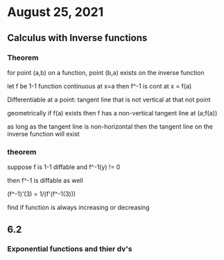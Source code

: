 # August 25, 2021

## Calculus with Inverse functions

### Theorem

for point (a,b) on a function, point (b,a) exists on the inverse function

let f be 1-1 function
continuous at x=a
then f^-1 is cont at x = f(a)

Differentiable at a point: tangent line that is not vertical at that not point

geometrically if f(a) exists then f has a non-vertical tangent line at (a;f(a))

as long as the tangent line is non-horizontal then the tangent line on the inverse function will exist

### theorem

suppose f is 1-1 diffable and f^-1(y) != 0

then f^-1 is diffable as well

(f^-1)'(3) = 1/(f'(f^-1(3)))

find if function is always increasing or decreasing

## 6.2

### Exponential functions and thier dv's


